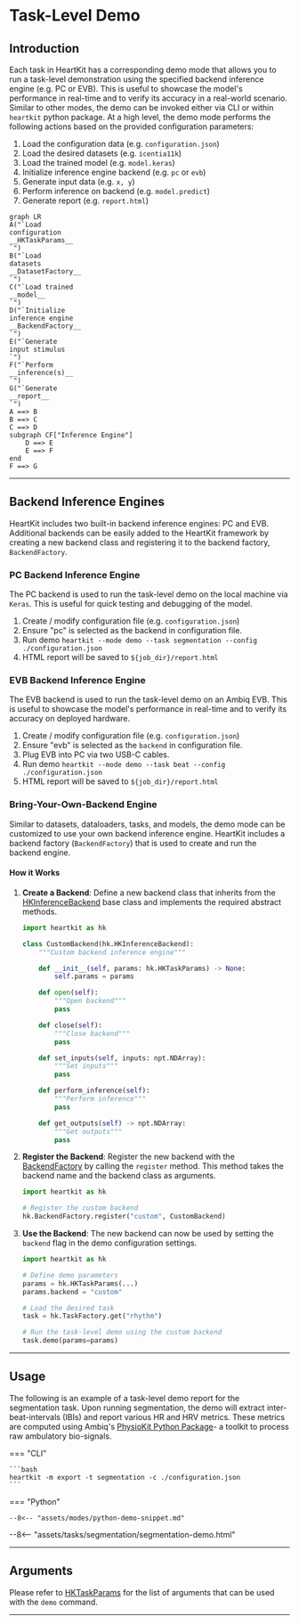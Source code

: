 # Task-Level Demo

## <span class="sk-h2-span">Introduction </span>

Each task in HeartKit has a corresponding demo mode that allows you to run a task-level demonstration using the specified backend inference engine (e.g. PC or EVB). This is useful to showcase the model's performance in real-time and to verify its accuracy in a real-world scenario. Similar to other modes, the demo can be invoked either via CLI or within `heartkit` python package. At a high level, the demo mode performs the following actions based on the provided configuration parameters:

1. Load the configuration data (e.g. `configuration.json`)
1. Load the desired datasets (e.g. `icentia11k`)
1. Load the trained model (e.g. `model.keras`)
1. Initialize inference engine backend (e.g. `pc` or `evb`)
1. Generate input data (e.g. `x, y`)
1. Perform inference on backend (e.g. `model.predict`)
1. Generate report (e.g. `report.html`)

```mermaid
graph LR
A("`Load
configuration
__HKTaskParams__
`")
B("`Load
datasets
__DatasetFactory__
`")
C("`Load trained
__model__
`")
D("`Initialize
inference engine
__BackendFactory__
`")
E("`Generate
input stimulus
`")
F("`Perform
__inference(s)__
`")
G("`Generate
__report__
`")
A ==> B
B ==> C
C ==> D
subgraph CF["Inference Engine"]
    D ==> E
    E ==> F
end
F ==> G
```


---

## <span class="sk-h2-span">Backend Inference Engines</span>

HeartKit includes two built-in backend inference engines: PC and EVB. Additional backends can be easily added to the HeartKit framework by creating a new backend class and registering it to the backend factory, `BackendFactory`.

### PC Backend Inference Engine

The PC backend is used to run the task-level demo on the local machine via `Keras`. This is useful for quick testing and debugging of the model.

1. Create / modify configuration file (e.g. `configuration.json`)
1. Ensure "pc" is selected as the backend in configuration file.
1. Run demo `heartkit --mode demo --task segmentation --config ./configuration.json`
1. HTML report will be saved to `${job_dir}/report.html`

### EVB Backend Inference Engine

The EVB backend is used to run the task-level demo on an Ambiq EVB. This is useful to showcase the model's performance in real-time and to verify its accuracy on deployed hardware.

1. Create / modify configuration file (e.g. `configuration.json`)
1. Ensure "evb" is selected as the `backend` in configuration file.
1. Plug EVB into PC via two USB-C cables.
1. Run demo `heartkit --mode demo --task beat --config ./configuration.json`
1. HTML report will be saved to `${job_dir}/report.html`

### Bring-Your-Own-Backend Engine

Similar to datasets, dataloaders, tasks, and models, the demo mode can be customized to use your own backend inference engine. HeartKit includes a backend factory (`BackendFactory`) that is used to create and run the backend engine.

#### How it Works

1. **Create a Backend**: Define a new backend class that inherits from the [HKInferenceBackend](/heartkit/api/heartkit/backends/backend) base class and implements the required abstract methods.

    ```py linenums="1"
    import heartkit as hk

    class CustomBackend(hk.HKInferenceBackend):
        """Custom backend inference engine"""

        def __init__(self, params: hk.HKTaskParams) -> None:
            self.params = params

        def open(self):
            """Open backend"""
            pass

        def close(self):
            """Close backend"""
            pass

        def set_inputs(self, inputs: npt.NDArray):
            """Set inputs"""
            pass

        def perform_inference(self):
            """Perform inference"""
            pass

        def get_outputs(self) -> npt.NDArray:
            """Get outputs"""
            pass
    ```

2. **Register the Backend**: Register the new backend with the [BackendFactory](/heartkit/api/heartkit/backends/backend) by calling the `register` method. This method takes the backend name and the backend class as arguments.

    ```py linenums="1"
    import heartkit as hk

    # Register the custom backend
    hk.BackendFactory.register("custom", CustomBackend)
    ```

3. **Use the Backend**: The new backend can now be used by setting the `backend` flag in the demo configuration settings.

    ```py linenums="1"
    import heartkit as hk

    # Define demo parameters
    params = hk.HKTaskParams(...)
    params.backend = "custom"

    # Load the desired task
    task = hk.TaskFactory.get("rhythm")

    # Run the task-level demo using the custom backend
    task.demo(params=params)
    ```

---

## <span class="sk-h2-span">Usage </span>

The following is an example of a task-level demo report for the segmentation task. Upon running segmentation, the demo will extract inter-beat-intervals (IBIs) and report various HR and HRV metrics. These metrics are computed using Ambiq's [PhysioKit Python Package](https://ambiqai.github.io/physiokit)- a toolkit to process raw ambulatory bio-signals.

=== "CLI"

    ```bash
    heartkit -m export -t segmentation -c ./configuration.json
    ```

=== "Python"

    --8<-- "assets/modes/python-demo-snippet.md"


<div class="sk-plotly-graph-div">
--8<-- "assets/tasks/segmentation/segmentation-demo.html"
</div>

---

## <span class="sk-h2-span">Arguments </span>

Please refer to [HKTaskParams](../modes/configuration.md) for the list of arguments that can be used with the `demo` command.

---
